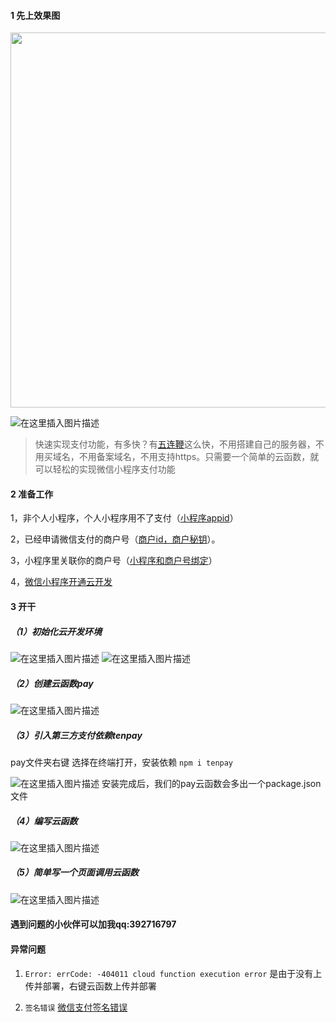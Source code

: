 #### 1 先上效果图
 <img src="https://img-blog.csdnimg.cn/20201223174738835.jpg?x-oss-process=image/watermark,type_ZmFuZ3poZW5naGVpdGk,shadow_10,text_aHR0cHM6Ly9ibG9nLmNzZG4ubmV0L3FxXzMyMzQwODc3,size_16,color_FFFFFF,t_70#pic_center"   width="600px" height:=100px; />

![在这里插入图片描述](https://img-blog.csdnimg.cn/2020122319430613.jpg#pic_center)

 >  快速实现支付功能，有多快？有[五连鞭](https://www.zhihu.com/question/406079072)这么快，不用搭建自己的服务器，不用买域名，不用备案域名，不用支持https。只需要一个简单的云函数，就可以轻松的实现微信小程序支付功能
#### 2 准备工作
1，非个人小程序，个人小程序用不了支付（[小程序appid](https://developers.weixin.qq.com/community/develop/doc/000e6c51c2cd0823a2f7b98175b000?_at=1577928984776)）

2，已经申请微信支付的商户号（[商户id，商户秘钥](https://zhidao.baidu.com/question/241358316804757324.html)）。

3，小程序里关联你的商户号（[小程序和商户号绑定](https://pay.weixin.qq.com/static/pay_setting/appid_protocol.shtml)）

4，[微信小程序开通云开发](https://developers.weixin.qq.com/community/develop/doc/000c0c196140e0d5f8fa2e4dc56000)

#### 3  开干
##### （1）初始化云开发环境
![在这里插入图片描述](https://img-blog.csdnimg.cn/20201223202856507.png?x-oss-process=image/watermark,type_ZmFuZ3poZW5naGVpdGk,shadow_10,text_aHR0cHM6Ly9ibG9nLmNzZG4ubmV0L3FxXzMyMzQwODc3,size_16,color_FFFFFF,t_70#pic_center)
![在这里插入图片描述](https://img-blog.csdnimg.cn/20201223203029912.png?x-oss-process=image/watermark,type_ZmFuZ3poZW5naGVpdGk,shadow_10,text_aHR0cHM6Ly9ibG9nLmNzZG4ubmV0L3FxXzMyMzQwODc3,size_16,color_FFFFFF,t_70#pic_center)
##### （2）创建云函数pay
![在这里插入图片描述](https://img-blog.csdnimg.cn/20201223203251674.png?x-oss-process=image/watermark,type_ZmFuZ3poZW5naGVpdGk,shadow_10,text_aHR0cHM6Ly9ibG9nLmNzZG4ubmV0L3FxXzMyMzQwODc3,size_16,color_FFFFFF,t_70#pic_center)
##### （3）引入第三方支付依赖tenpay
 pay文件夹右键 选择在终端打开，安装依赖 `npm i tenpay`

![在这里插入图片描述](https://img-blog.csdnimg.cn/20201223203854340.png?x-oss-process=image/watermark,type_ZmFuZ3poZW5naGVpdGk,shadow_10,text_aHR0cHM6Ly9ibG9nLmNzZG4ubmV0L3FxXzMyMzQwODc3,size_16,color_FFFFFF,t_70#pic_center)
安装完成后，我们的pay云函数会多出一个package.json 文件

##### （4）编写云函数
![在这里插入图片描述](https://img-blog.csdnimg.cn/20201223210044440.png?x-oss-process=image/watermark,type_ZmFuZ3poZW5naGVpdGk,shadow_10,text_aHR0cHM6Ly9ibG9nLmNzZG4ubmV0L3FxXzMyMzQwODc3,size_16,color_FFFFFF,t_70#pic_center)
##### （5）简单写一个页面调用云函数
![在这里插入图片描述](https://img-blog.csdnimg.cn/20201223210331875.png?x-oss-process=image/watermark,type_ZmFuZ3poZW5naGVpdGk,shadow_10,text_aHR0cHM6Ly9ibG9nLmNzZG4ubmV0L3FxXzMyMzQwODc3,size_16,color_FFFFFF,t_70#pic_center)

#### 遇到问题的小伙伴可以加我qq:392716797

#### 异常问题
 1. `Error: errCode: -404011 cloud function execution error` 
    是由于没有上传并部署，右键云函数上传并部署
  
   2. `签名错误` [微信支付签名错误](https://developers.weixin.qq.com/community/develop/doc/00028a960246382f12883227255400)
